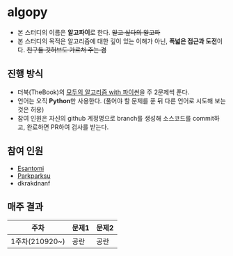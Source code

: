 # algopy
- 본 스터디의 이름은 **알고파이**로 한다. ~~알고 싶다의 알고파~~
- 본 스터디의 목적은 알고리즘에 대한 깊이 있는 이해가 아닌, **폭넓은 접근과 도전**이다. ~~친구들 깃허브도 가르쳐 주는 겸~~

## 진행 방식
- 더북(TheBook)의 [모두의 알고리즘 with 파이썬](https://thebook.io/006935/)을 주 2문제씩 푼다.
- 언어는 오직 **Python**만 사용한다. (풀어야 할 문제를 푼 뒤 다른 언어로 시도해 보는 것은 허용)
- 참여 인원은 자신의 github 계정명으로 branch를 생성해 소스코드를 commit하고, 완료하면 PR하여 검사를 받는다.

## 참여 인원
- [Esantomi](https://github.com/Esantomi)
- [Parkparksu](https://github.com/Parkparksu)
- dkrakdnanf

## 매주 결과
|주차|문제1|문제2|
|---|---|---|
|1주차(210920~)|공란|공란|
